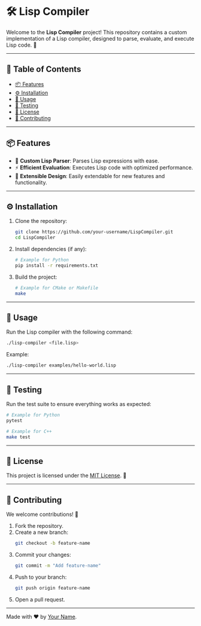# 🛠️ Lisp Compiler

Welcome to the **Lisp Compiler** project! This repository contains a custom implementation of a Lisp compiler, designed to parse, evaluate, and execute Lisp code. 🚀

---

## 📖 Table of Contents
- [📦 Features](#-features)
- [⚙️ Installation](#️-installation)
- [🚀 Usage](#-usage)
- [🧪 Testing](#-testing)
- [📄 License](#-license)
- [🤝 Contributing](#-contributing)

---

## 📦 Features
- 🧠 **Custom Lisp Parser**: Parses Lisp expressions with ease.
- ⚡ **Efficient Evaluation**: Executes Lisp code with optimized performance.
- 🔧 **Extensible Design**: Easily extendable for new features and functionality.

---

## ⚙️ Installation

1. Clone the repository:
   ```bash
   git clone https://github.com/your-username/LispCompiler.git
   cd LispCompiler
   ```

2. Install dependencies (if any):
   ```bash
   # Example for Python
   pip install -r requirements.txt
   ```

3. Build the project:
   ```bash
   # Example for CMake or Makefile
   make
   ```

---

## 🚀 Usage

Run the Lisp compiler with the following command:

```bash
./lisp-compiler <file.lisp>
```

Example:

```bash
./lisp-compiler examples/hello-world.lisp
```

---

## 🧪 Testing

Run the test suite to ensure everything works as expected:

```bash
# Example for Python
pytest

# Example for C++
make test
```

---

## 📄 License

This project is licensed under the [MIT License](LICENSE). 📜

---

## 🤝 Contributing

We welcome contributions! 🎉

1. Fork the repository.
2. Create a new branch:
   ```bash
   git checkout -b feature-name
   ```
3. Commit your changes:
   ```bash
   git commit -m "Add feature-name"
   ```
4. Push to your branch:
   ```bash
   git push origin feature-name
   ```
5. Open a pull request.

---

Made with ❤️ by [Your Name](https://github.com/your-username).